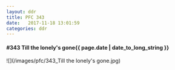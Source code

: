```yaml
---
layout: ddr
title: PFC 343
date:   2017-11-18 13:01:59
categories: ddr
---
```


#### **#343** Till the lonely's gone<span class="pull-right">{{ page.date | date_to_long_string }}</span>
![](/images/pfc/343_Till the lonely's gone.jpg)
